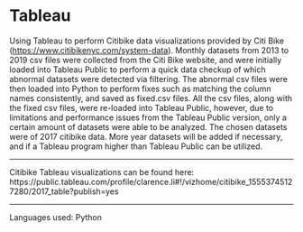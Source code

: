 # Tableau
Using Tableau to perform Citibike data visualizations provided by Citi Bike (https://www.citibikenyc.com/system-data). Monthly datasets from 2013 to 2019 csv files were collected from the Citi Bike website, and were initially loaded into Tableau Public to perform a quick data checkup of which abnormal datasets were detected via filtering. The abnormal csv files were then loaded into Python to perform fixes such as matching the column names consistently, and saved as fixed.csv files.
All the csv files, along with the fixed csv files, were re-loaded into Tableau Public, however, due to limitations and performance issues from the Tableau Public version, only a certain amount of datasets were able to be analyzed.
The chosen datasets were of 2017 citibike data. More year datasets will be added if necessary, and if a Tableau program higher than Tableau Public can be utilized.
<hr>
Citibike Tableau visualizations can be found here: https://public.tableau.com/profile/clarence.li#!/vizhome/citibike_15553745127280/2017_table?publish=yes
<hr>
Languages used: Python
